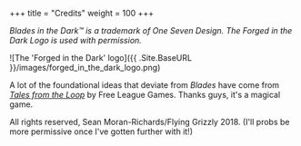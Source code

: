 +++
title = "Credits"
weight = 100
+++


*Blades in the Dark™ is a trademark of One Seven Design. The Forged in the Dark
Logo is used with permission.*

![The 'Forged in the Dark' logo]({{ .Site.BaseURL }}/images/forged_in_the_dark_logo.png)

A lot of the foundational ideas that deviate from _Blades_ have come from
[_Tales from the
Loop_](https://www.modiphius.net/collections/tales-from-the-loop/products/tales-from-the-loop-rpg-rulebook)
by Free League Games. Thanks guys, it's a magical game.

All rights reserved, Sean Moran-Richards/Flying Grizzly 2018. (I'll probs be
more permissive once I've gotten further with it!)

